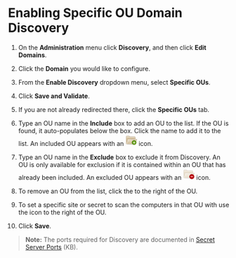 [title]: # (Enabling Specific OU Domain Discovery)
[tags]: # (Account Discovery)
[priority]: # (1000)

# Enabling Specific OU Domain Discovery

1. On the **Administration** menu click **Discovery**, and then click **Edit Domains**.

1. Click the **Domain** you would like to configure.

1. From the **Enable Discovery** dropdown menu, select **Specific OUs**.

1. Click **Save and Validate**.

1. If you are not already redirected there, click the **Specific OUs** tab.

1. Type an OU name in the **Include** box to add an OU to the list. If the OU is found, it auto-populates below the box. Click the name to add it to the list. An included OU appears with an ![1556311512443](images/1556311512443.png) icon.

1. Type an OU name in the **Exclude** box to exclude it from Discovery. An OU is only available for exclusion if it is contained within an OU that has already been included. An excluded OU appears with an ![1556311527400](images/1556311527400.png) icon.

1. To remove an OU from the list, click the to the right of the OU.

1. To set a specific site or secret to scan the computers in that OU with use the 󠅚icon to the right of the OU.

1. Click **Save**.

> **Note:** The ports required for Discovery are documented in [Secret Server Ports](https://updates.thycotic.net/links.ashx?SecretServerPorts) (KB).
